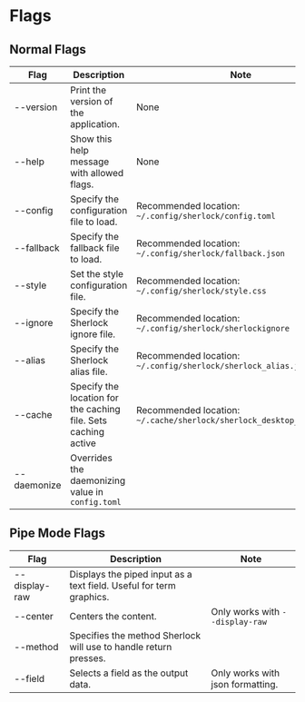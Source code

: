# Flags

## Normal Flags
| Flag         | Description | Note |
|--------------|----------------------|------------------------------------------------|
| --version    | Print the version of the application.| None  |
| --help       | Show this help message with allowed flags.                                        | None                                           |
| --config     | Specify the configuration file to load. | Recommended location: `~/.config/sherlock/config.toml` |
| --fallback   | Specify the fallback file to load. | Recommended location: `~/.config/sherlock/fallback.json`             |
| --style      | Set the style configuration file. | Recommended location: `~/.config/sherlock/style.css`                 |
| --ignore     | Specify the Sherlock ignore file. | Recommended location: `~/.config/sherlock/sherlockignore`            |
| --alias      | Specify the Sherlock alias file. |Recommended location: `~/.config/sherlock/sherlock_alias.json`       |
| --cache      | Specify the location for the caching file. Sets caching active |Recommended location: `~/.cache/sherlock/sherlock_desktop_cache.json`       |
| --daemonize      | Overrides the daemonizing value in `config.toml` | |

## Pipe Mode Flags
| Flag         | Description | Note |
|--------------|----------------------|------------------------------------------------|
| --display-raw      | Displays the piped input as a text field. Useful for term graphics. | |
| --center | Centers the content.  | Only works with `--display-raw`|
| --method | Specifies the method Sherlock will use to handle return presses. | |
| --field | Selects a field as the output data.  | Only works with json formatting. |


